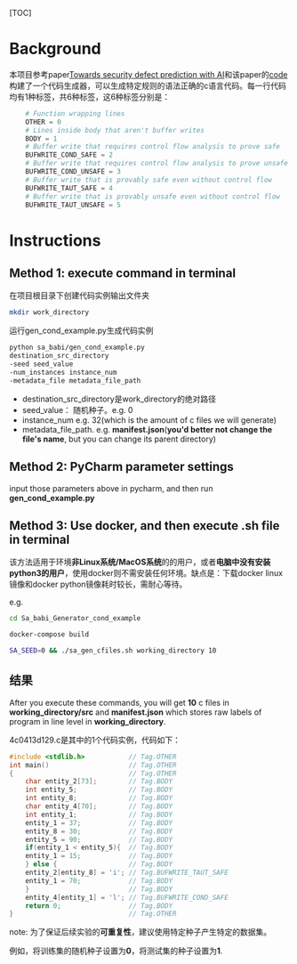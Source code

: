 [TOC]

# Background

本项目参考paper[Towards security defect prediction with AI](https://arxiv.org/pdf/1808.09897.pdfv)和该paper的[code](https://github.com/cmu-sei/sa-bAbI)构建了一个代码生成器，可以生成特定规则的语法正确的c语言代码。每一行代码均有1种标签，共6种标签，这6种标签分别是：

```python
    # Function wrapping lines
    OTHER = 0
    # Lines inside body that aren't buffer writes
    BODY = 1
    # Buffer write that requires control flow analysis to prove safe
    BUFWRITE_COND_SAFE = 2
    # Buffer write that requires control flow analysis to prove unsafe
    BUFWRITE_COND_UNSAFE = 3
    # Buffer write that is provably safe even without control flow
    BUFWRITE_TAUT_SAFE = 4
    # Buffer write that is provably unsafe even without control flow
    BUFWRITE_TAUT_UNSAFE = 5
```



# Instructions
## Method 1: execute command in terminal

在项目根目录下创建代码实例输出文件夹

```bash
mkdir work_directory
```

运行gen_cond_example.py生成代码实例
```bash
python sa_babi/gen_cond_example.py
destination_src_directory
-seed seed_value
-num_instances instance_num
-metadata_file metadata_file_path
```
- destination_src_directory是work_directory的绝对路径
- seed_value： 随机种子。e.g. 0
- instance_num e.g. 32(which is the amount of c files we will generate)
- metadata_file_path. e.g. **manifest.json**(**you'd better not change the file's name**, but you can change its parent directory)

## Method 2: PyCharm parameter settings

input those parameters above in pycharm, and then run **gen_cond_example.py**

## Method 3: Use docker, and then execute .sh file in terminal

该方法适用于环境**非Linux系统/MacOS系统**的的用户，或者**电脑中没有安装python3的用户**，使用docker则不需安装任何环境。缺点是：下载docker linux镜像和docker python镜像耗时较长，需耐心等待。

e.g.

```bash
cd Sa_babi_Generator_cond_example
```

```bash
docker-compose build
```

```bash
SA_SEED=0 && ./sa_gen_cfiles.sh working_directory 10
```

## 结果

After you execute these commands, you will get **10** c files in **working_directory/src** and **manifest.json** which stores raw labels of program in line level in **working_directory**.

4c0413d129.c是其中的1个代码实例，代码如下：

```c
#include <stdlib.h>           // Tag.OTHER
int main()                    // Tag.OTHER
{                             // Tag.OTHER
    char entity_2[73];        // Tag.BODY
    int entity_5;             // Tag.BODY
    int entity_8;             // Tag.BODY
    char entity_4[70];        // Tag.BODY
    int entity_1;             // Tag.BODY
    entity_1 = 37;            // Tag.BODY
    entity_8 = 30;            // Tag.BODY
    entity_5 = 90;            // Tag.BODY
    if(entity_1 < entity_5){  // Tag.BODY
    entity_1 = 15;            // Tag.BODY
    } else {                  // Tag.BODY
    entity_2[entity_8] = 'i'; // Tag.BUFWRITE_TAUT_SAFE
    entity_1 = 70;            // Tag.BODY
    }                         // Tag.BODY
    entity_4[entity_1] = 'l'; // Tag.BUFWRITE_COND_SAFE
    return 0;                 // Tag.BODY
}                             // Tag.OTHER
```

note: 为了保证后续实验的**可重复性**，建议使用特定种子产生特定的数据集。

例如，将训练集的随机种子设置为**0**，将测试集的种子设置为**1**.






